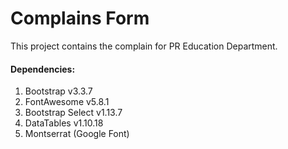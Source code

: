 # Complains Form

This project contains the complain for PR Education Department.

#### Dependencies:
 
1. Bootstrap v3.3.7
2. FontAwesome v5.8.1
3. Bootstrap Select v1.13.7
4. DataTables v1.10.18
5. Montserrat (Google Font)

